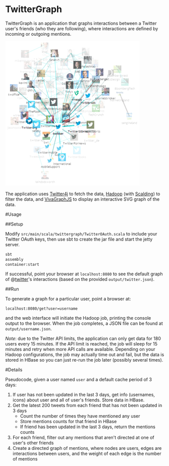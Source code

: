 TwitterGraph
============

TwitterGraph is an application that graphs interactions between a Twitter user's 
friends (who they are following), where interactions are defined by incoming or 
outgoing mentions.

![TwitterGraph for @twitter](twittergraph.png)

The application uses [Twitter4j][1] to fetch the data, [Hadoop][2] 
(with [Scalding][3]) to filter the data, and [VivaGraphJS][4] to display an 
interactive SVG graph of the data.

#Usage

##Setup

Modify `src/main/scala/twittergraph/TwitterOAuth.scala` to include your Twitter 
OAuth keys, then use sbt to create the jar file and start the jetty server.

	sbt
	assembly
	container:start

If successful, point your browser at `localhost:8080` to see the default graph 
of @[twitter](twitter.com/twitter)'s interactions (based on the provided 
`output/twitter.json`).

##Run

To generate a graph for a particular user, point a browser at:

	localhost:8080/get?user=username

and the web interface will initiate the Hadoop job, printing the console output 
to the browser. When the job completes, a JSON file can be found at 
`output/username.json`. 

_Note_: due to the Twitter API limits, the application can only get data for 
180 users every 15 minutes. If the API limit is reached, the job will sleep 
for 15 minutes and retry when more API calls are available. Depending on your 
Hadoop configurations, the job may actually time out and fail, but the data is 
stored in HBase so you can just re-run the job later (possibly several times).

#Details

Pseudocode, given a user named `user` and a default cache period of 3 days:

1. If user has not been updated in the last 3 days, get info (usernames, icons) 
	about user and all of user's friends. Store data in HBase.
2. Get the latest 200 tweets from each friend that has not been updated in 3 days
	* Count the number of times they have mentioned any user
	* Store mentions counts for that friend in HBase
	* If friend has been updated in the last 3 days, return the mentions counts
3. For each friend, filter out any mentions that aren't directed at one of 
	user's other friends
4. Create a directed graph of mentions, where nodes are users, edges are 
	interactions between users, and the weight of each edge is the number of 
	mentions

<!--Footnotes-->
[1]: http://twitter4j.org/en
[2]: http://hadoop.apache.org/
[3]: https://github.com/twitter/scalding
[4]: https://github.com/anvaka/VivaGraphJS

